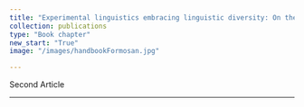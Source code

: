 ```yaml
---
title: "Experimental linguistics embracing linguistic diversity: On the contributions of Formosan languages to models of sentence processing"
collection: publications
type: "Book chapter"
new_start: "True"
image: "/images/handbookFormosan.jpg"

---
```


Second Article

---